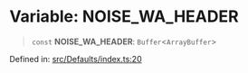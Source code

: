 # Variable: NOISE\_WA\_HEADER

> `const` **NOISE\_WA\_HEADER**: `Buffer`\<`ArrayBuffer`\>

Defined in: [src/Defaults/index.ts:20](https://github.com/Fokusdotid/bail/blob/8a30cf93a8ac726f06d1ad6578695812a8253e53/src/Defaults/index.ts#L20)
